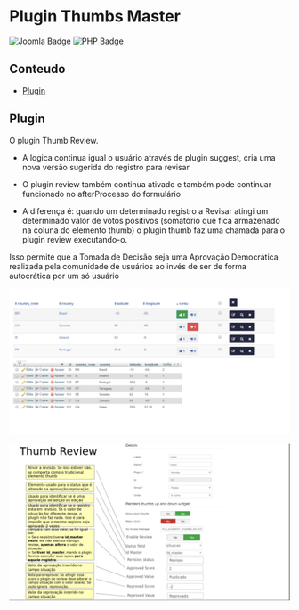 # Plugin Thumbs Master

![Joomla Badge](https://img.shields.io/badge/Joomla-5091CD?style=for-the-badge&logo=joomla&logoColor=white) ![PHP Badge](https://img.shields.io/badge/PHP-777BB4?style=for-the-badge&logo=php&logoColor=white)


## Conteudo


- [Plugin](#plugin)

## Plugin

O plugin Thumb Review. 

- A logica continua igual o usuário através de plugin suggest, cria uma nova versão sugerida do registro para revisar

- O plugin review também continua ativado e também pode continuar funcionado no afterProcesso do formulário

- A diferença é: quando um determinado registro a Revisar atingi um determinado valor de votos positivos (somatório que fica armazenado na coluna do elemento thumb) o plugin thumb faz uma chamada para o    plugin review executando-o.

Isso permite que a Tomada de Decisão seja uma Aprovação Democrática realizada pela comunidade de usuários ao invés de ser de forma autocrática por um só usuário

<p align="center">
    <img src="img/01.jpeg">
</p>

<p align="center">
    <img src="img/02.jpeg">
</p>
